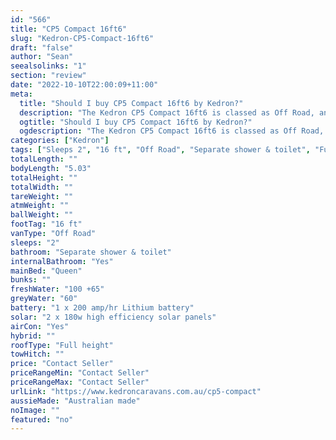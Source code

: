 ```yaml
---
id: "566"
title: "CP5 Compact 16ft6"
slug: "Kedron-CP5-Compact-16ft6"
draft: "false"
author: "Sean"
seealsolinks: "1"
section: "review"
date: "2022-10-10T22:00:09+11:00"
meta:
  title: "Should I buy CP5 Compact 16ft6 by Kedron?"
  description: "The Kedron CP5 Compact 16ft6 is classed as Off Road, and sleeps 2 people. It is Australian made and comes in at 16 ft. It generally has Separate shower & toilet."
  ogtitle: "Should I buy CP5 Compact 16ft6 by Kedron?"
  ogdescription: "The Kedron CP5 Compact 16ft6 is classed as Off Road, and sleeps 2 people. It is Australian made and comes in at 16 ft. It generally has Separate shower & toilet."
categories: ["Kedron"]
tags: ["Sleeps 2", "16 ft", "Off Road", "Separate shower & toilet", "Full height", "Price Unknown", "Australian made"]
totalLength: ""
bodyLength: "5.03"
totalHeight: ""
totalWidth: ""
tareWeight: ""
atmWeight: ""
ballWeight: ""
footTag: "16 ft"
vanType: "Off Road"
sleeps: "2"
bathroom: "Separate shower & toilet"
internalBathroom: "Yes"
mainBed: "Queen"
bunks: ""
freshWater: "100 +65"
greyWater: "60"
battery: "1 x 200 amp/hr Lithium battery"
solar: "2 x 180w high efficiency solar panels"
airCon: "Yes"
hybrid: ""
roofType: "Full height"
towHitch: ""
price: "Contact Seller"
priceRangeMin: "Contact Seller"
priceRangeMax: "Contact Seller"
urlLink: "https://www.kedroncaravans.com.au/cp5-compact"
aussieMade: "Australian made"
noImage: ""
featured: "no"
---
```

